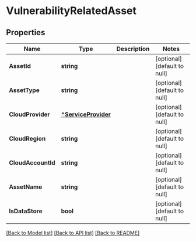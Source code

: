 # VulnerabilityRelatedAsset

## Properties
Name | Type | Description | Notes
------------ | ------------- | ------------- | -------------
**AssetId** | **string** |  | [optional] [default to null]
**AssetType** | **string** |  | [optional] [default to null]
**CloudProvider** | [***ServiceProvider**](ServiceProvider.md) |  | [optional] [default to null]
**CloudRegion** | **string** |  | [optional] [default to null]
**CloudAccountId** | **string** |  | [optional] [default to null]
**AssetName** | **string** |  | [optional] [default to null]
**IsDataStore** | **bool** |  | [optional] [default to null]

[[Back to Model list]](../README.md#documentation-for-models) [[Back to API list]](../README.md#documentation-for-api-endpoints) [[Back to README]](../README.md)

